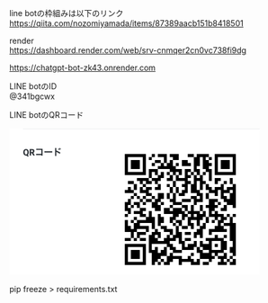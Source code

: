 line botの枠組みは以下のリンク
https://qiita.com/nozomiyamada/items/87389aacb151b8418501



render   
https://dashboard.render.com/web/srv-cnmqer2cn0vc738fi9dg



https://chatgpt-bot-zk43.onrender.com


LINE botのID   
@341bgcwx


LINE botのQRコード

![alt text](QR_code.jpg)


pip freeze > requirements.txt


